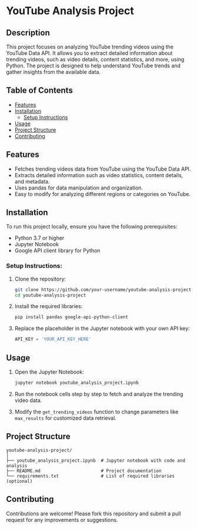 
# YouTube Analysis Project

## Description
This project focuses on analyzing YouTube trending videos using the YouTube Data API. It allows you to extract detailed information about trending videos, such as video details, content statistics, and more, using Python. The project is designed to help understand YouTube trends and gather insights from the available data.

## Table of Contents
- [Features](#features)
- [Installation](#installation)
  - [Setup Instructions](#setup-instructions)
- [Usage](#usage)
- [Project Structure](#project-structure)
- [Contributing](#contributing)


## Features
- Fetches trending videos data from YouTube using the YouTube Data API.
- Extracts detailed information such as video statistics, content details, and metadata.
- Uses pandas for data manipulation and organization.
- Easy to modify for analyzing different regions or categories on YouTube.

## Installation

To run this project locally, ensure you have the following prerequisites:

- Python 3.7 or higher
- Jupyter Notebook
- Google API client library for Python

### Setup Instructions:

1. Clone the repository:
   ```bash
   git clone https://github.com/your-username/youtube-analysis-project.git
   cd youtube-analysis-project
   ```

2. Install the required libraries:
   ```bash
   pip install pandas google-api-python-client
   ```

3. Replace the placeholder in the Jupyter notebook with your own API key:
   ```python
   API_KEY = 'YOUR_API_KEY_HERE'
   ```

## Usage

1. Open the Jupyter Notebook:
   ```bash
   jupyter notebook youtube_analysis_project.ipynb
   ```

2. Run the notebook cells step by step to fetch and analyze the trending video data.

3. Modify the `get_trending_videos` function to change parameters like `max_results` for customized data retrieval.

## Project Structure

```
youtube-analysis-project/
│
├── youtube_analysis_project.ipynb  # Jupyter notebook with code and analysis
├── README.md                       # Project documentation
└── requirements.txt                # List of required libraries (optional)
```

## Contributing

Contributions are welcome! Please fork this repository and submit a pull request for any improvements or suggestions.


